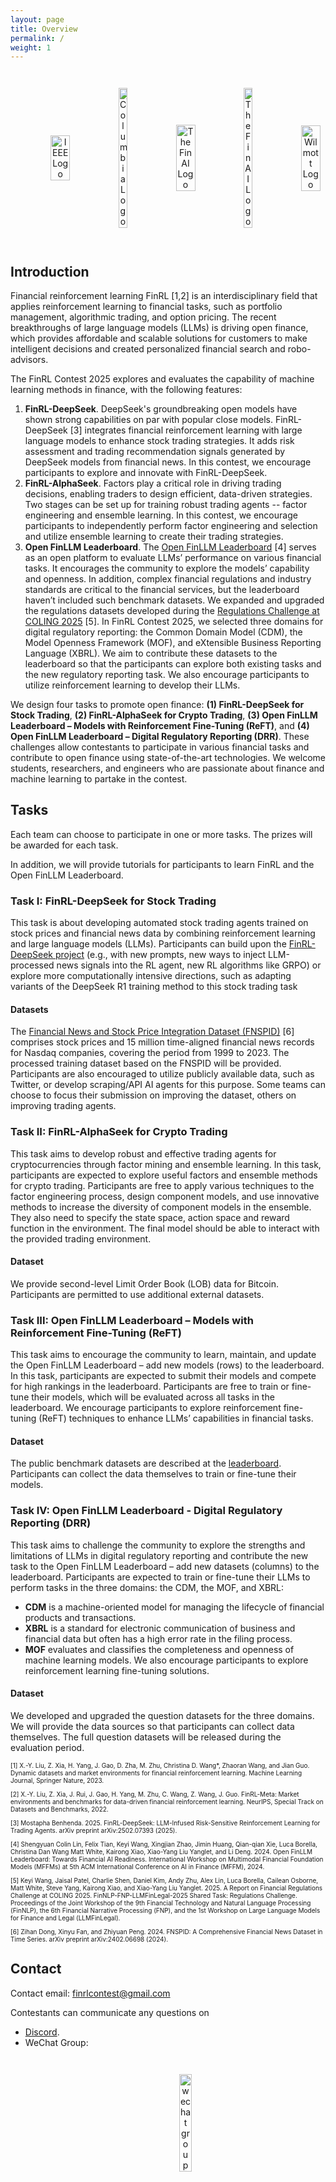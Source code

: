 ```yaml
---
layout: page
title: Overview
permalink: /
weight: 1
---
```

<div style="text-align: center; display: flex; width: 100%; justify-content: space-evenly; align-items: center; gap: 1em; padding: 2em">
  <img style="width: 30%;" src="https://github.com/Open-Finance-Lab/FinRL_Contest_2025/blob/main/docs/assets/logos/ieee-logo.png?raw=true" alt="IEEE Logo">
  <img style="width: 20%;" src="https://github.com/Open-Finance-Lab/FinRL_Contest_2025/blob/main/docs/assets/logos/columbiau.jpeg?raw=true" alt="Columbia Logo">
  <img style="width: 30%;" src="https://github.com/Open-Finance-Lab/FinRL_Contest_2025/blob/main/docs/assets/logos/finai.png?raw=true" alt="The Fin AI Logo">
  <img style="width: 20%;" src="https://github.com/Open-Finance-Lab/FinRL_Contest_2025/blob/main/docs/assets/logos/idea.jpeg?raw=true" alt="The Fin AI Logo">
  <img style="width: 30%;" src="https://github.com/Open-Finance-Lab/FinRL_Contest_2025/blob/main/docs/assets/logos/wilmott.jpg?raw=true" alt="Wilmott Logo">
</div>

## Introduction
Financial reinforcement learning FinRL [1,2] is an interdisciplinary field that applies reinforcement learning to financial tasks, such as portfolio management, algorithmic trading, and option pricing. The recent breakthroughs of large language models (LLMs) is driving open finance, which provides affordable and scalable solutions for customers to make intelligent decisions and created personalized financial search and robo-advisors. 

The FinRL Contest 2025 explores and evaluates the capability of machine learning methods in finance, with the following features: 

1. **FinRL-DeepSeek**. DeepSeek's groundbreaking open models have shown strong capabilities on par with popular close models. FinRL-DeepSeek [3] integrates financial reinforcement learning with large language models to enhance stock trading strategies. It adds risk assessment and trading recommendation signals generated by DeepSeek models from financial news. In this contest, we encourage participants to explore and innovate with FinRL-DeepSeek.
2. **FinRL-AlphaSeek**. Factors play a critical role in driving trading decisions, enabling traders to design efficient, data-driven strategies. Two stages can be set up for training robust trading agents -- factor engineering and ensemble learning. In this contest, we encourage participants to independently perform factor engineering and selection and utilize ensemble learning to create their trading strategies.
3. **Open FinLLM Leaderboard**. The [Open FinLLM Leaderboard](https://huggingface.co/spaces/finosfoundation/Open-Financial-LLM-Leaderboard) [4] serves as an open platform to evaluate LLMs’ performance on various financial tasks. It encourages the community to explore the models’ capability and openness. In addition, complex financial regulations and industry standards are critical to the financial services, but the leaderboard haven’t included such benchmark datasets. We expanded and upgraded the regulations datasets developed during the [Regulations Challenge at COLING 2025](https://coling2025regulations.thefin.ai/home) [5]. In FinRL Contest 2025, we selected three domains for digital regulatory reporting: the Common Domain Model (CDM), the Model Openness Framework (MOF), and eXtensible Business Reporting Language (XBRL). We aim to contribute these datasets to the leaderboard so that the participants can explore both existing tasks and the new regulatory reporting task. We also encourage participants to utilize reinforcement learning to develop their LLMs.

We design four tasks to promote open finance: **(1) FinRL-DeepSeek for Stock Trading**, **(2) FinRL-AlphaSeek for Crypto Trading**, **(3) Open FinLLM Leaderboard – Models with Reinforcement Fine-Tuning (ReFT)**, and **(4) Open FinLLM Leaderboard – Digital Regulatory Reporting (DRR)**. These challenges allow contestants to participate in various financial tasks and contribute to open finance using state-of-the-art technologies. We welcome students, researchers, and engineers who are passionate about finance and machine learning to partake in the contest. 


## Tasks

Each team can choose to participate in one or more tasks. The prizes will be awarded for each task.

In addition, we will provide tutorials for participants to learn FinRL and the Open FinLLM Leaderboard.

### Task I: FinRL-DeepSeek for Stock Trading
This task is about developing automated stock trading agents trained on stock prices and financial news data by combining reinforcement learning and large language models (LLMs). Participants can build upon the [FinRL-DeepSeek project](https://github.com/benstaf/FinRL_DeepSeek) (e.g., with new prompts, new ways to inject LLM-processed news signals into the RL agent, new RL algorithms like GRPO) or explore more computationally intensive directions, such as adapting variants of the DeepSeek R1 training method to this stock trading task


#### Datasets
The [Financial News and Stock Price Integration Dataset (FNSPID)](https://huggingface.co/datasets/Zihan1004/FNSPID) [6] comprises stock prices and 15 million time-aligned financial news records for Nasdaq companies, covering the period from 1999 to 2023. The processed training dataset based on the FNSPID will be provided. Participants are also encouraged to utilize publicly available data, such as Twitter, or develop scraping/API AI agents for this purpose. Some teams can choose to focus their submission on improving the dataset, others on improving trading agents.


### Task II: FinRL-AlphaSeek for Crypto Trading
This task aims to develop robust and effective trading agents for cryptocurrencies through factor mining and ensemble learning. In this task, participants are expected to explore useful factors and ensemble methods for crypto trading. Participants are free to apply various techniques to the factor engineering process, design component models, and use innovative methods to increase the diversity of component models in the ensemble. They also need to specify the state space, action space and reward function in the environment. The final model should be able to interact with the provided trading environment.

#### Dataset
We provide second-level Limit Order Book (LOB) data for Bitcoin. Participants are permitted to use additional external datasets.


### Task III: Open FinLLM Leaderboard – Models with Reinforcement Fine-Tuning (ReFT)
This task aims to encourage the community to learn, maintain, and update the Open FinLLM Leaderboard – add new models (rows) to the leaderboard. In this task, participants are expected to submit their models and compete for high rankings in the leaderboard. Participants are free to train or fine-tune their models, which will be evaluated across all tasks in the leaderboard. We encourage participants to explore reinforcement fine-tuning (ReFT) techniques to enhance LLMs’ capabilities in financial tasks.

#### Dataset
The public benchmark datasets are described at the [leaderboard](https://huggingface.co/spaces/finosfoundation/Open-Financial-LLM-Leaderboard). Participants can collect the data themselves to train or fine-tune their models.


### Task IV: Open FinLLM Leaderboard - Digital Regulatory Reporting (DRR)
This task aims to challenge the community to explore the strengths and limitations of LLMs in digital regulatory reporting and contribute the new task to the Open FinLLM Leaderboard – add new datasets (columns) to the leaderboard. Participants are expected to train or fine-tune their LLMs to perform tasks in the three domains: the CDM, the MOF, and XBRL:
* **CDM** is a machine-oriented model for managing the lifecycle of financial products and transactions. 
* **XBRL** is a standard for electronic communication of business and financial data but often has a high error rate in the filing process.
* **MOF** evaluates and classifies the completeness and openness of machine learning models. 
We also encourage participants to explore reinforcement learning fine-tuning solutions.

#### Dataset
We developed and upgraded the question datasets for the three domains. We will provide the data sources so that participants can collect data themselves. The full question datasets will be released during the evaluation period.


<p style="font-size: 10px;">
[1] X.-Y. Liu, Z. Xia, H. Yang, J. Gao, D. Zha, M. Zhu, Christina D. Wang*, Zhaoran Wang, and Jian Guo. Dynamic datasets and market environments for financial reinforcement learning. Machine Learning Journal, Springer Nature, 2023.
</p>
<p style="font-size: 10px;">
[2] X.-Y. Liu, Z. Xia, J. Rui, J. Gao, H. Yang, M. Zhu, C. Wang, Z. Wang, J. Guo. FinRL-Meta: Market environments and benchmarks for data-driven financial reinforcement learning. NeurIPS, Special Track on Datasets and Benchmarks, 2022.
</p>
<p style="font-size: 10px;">
[3] Mostapha Benhenda. 2025. FinRL-DeepSeek: LLM-Infused Risk-Sensitive Reinforcement Learning for Trading Agents. arXiv preprint
arXiv:2502.07393 (2025).
</p>
<p style="font-size: 10px;">
[4] Shengyuan Colin Lin, Felix Tian, Keyi Wang, Xingjian Zhao, Jimin Huang, Qian-qian Xie, Luca Borella, Christina Dan Wang Matt White, Kairong Xiao, Xiao-Yang Liu Yanglet, and Li Deng. 2024. Open FinLLM Leaderboard: Towards Financial AI Readiness. International Workshop on Multimodal Financial Foundation Models (MFFMs) at 5th ACM International Conference on AI in Finance (MFFM), 2024.
</p>
<p style="font-size: 10px;">
[5] Keyi Wang, Jaisal Patel, Charlie Shen, Daniel Kim, Andy Zhu, Alex Lin, Luca Borella, Cailean Osborne, Matt White, Steve Yang, Kairong Xiao, and Xiao-Yang Liu Yanglet. 2025. A Report on Financial Regulations Challenge at COLING 2025. FinNLP-FNP-LLMFinLegal-2025 Shared Task: Regulations Challenge. Proceedings of the Joint Workshop of the 9th Financial Technology and Natural Language Processing (FinNLP), the 6th Financial Narrative Processing (FNP), and the 1st Workshop on Large Language Models for Finance and Legal (LLMFinLegal).
</p>
<p style="font-size: 10px;">
[6] Zihan Dong, Xinyu Fan, and Zhiyuan Peng. 2024. FNSPID: A Comprehensive Financial News Dataset in Time Series. arXiv preprint arXiv:2402.06698 (2024).
</p>


## Contact
Contact email: [finrlcontest@gmail.com](mailto:finrlcontest@gmail.com)

Contestants can communicate any questions on 
* [Discord](https://discord.gg/RNYsEwcXVj).
* WeChat Group:
<div style="text-align: center; display: flex; width: 100%; justify-content: space-evenly; align-items: left; gap: 1em; padding: 2em">
  <img style="width: 20%;" src="https://github.com/Open-Finance-Lab/FinRL_Contest_2025/blob/main/docs/assets/pictures/wechat_group.jpeg?raw=true" alt="wechat group">
</div>
